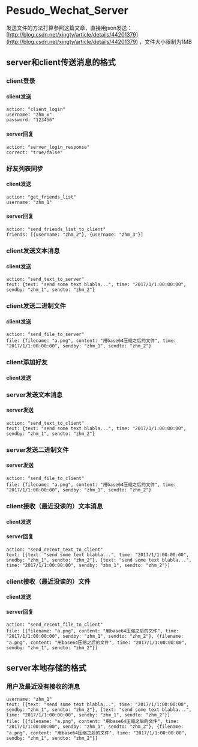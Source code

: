 # Pesudo_Wechat_Server

发送文件的方法打算参照这篇文章，直接用json发送：[http://blog.csdn.net/xingty/article/details/44201379](http://blog.csdn.net/xingty/article/details/44201379) ，文件大小限制为1MB

## server和client传送消息的格式
### client登录
#### client发送
	action: "client_login"
	username: "zhm_x"
	password: "123456"
#### server回复
	action: "server_login_response"
	correct: "true/false"
	
### 好友列表同步
#### client发送
	action: "get_friends_list"
	username: "zhm_1"
#### server回复
	action: "send_friends_list_to_client"
	friends: [{username: "zhm_2"}, {username: "zhm_3"}]

### client发送文本消息
#### client发送
	action: "send_text_to_server"
	text: {text: "send some text blabla...", time: "2017/1/1:00:00:00", sendby: "zhm_1", sendto: "zhm_2"}

### client发送二进制文件
#### client发送
	action: "send_file_to_server"
	file: {filename: "a.png", content: "用base64压缩之后的文件", time: "2017/1/1:00:00:00", sendby: "zhm_1", sendto: "zhm_2"}

### client添加好友
#### client发送

### server发送文本消息
#### server发送
	action: "send_text_to_client"
	text: {text: "send some text blabla...", time: "2017/1/1:00:00:00", sendby: "zhm_1", sendto: "zhm_2"}

### server发送二进制文件
#### server发送
	action: "send_file_to_client"
	file: {filename: "a.png", content: "用base64压缩之后的文件", time: "2017/1/1:00:00:00", sendby: "zhm_1", sendto: "zhm_2"}

### client接收（最近没读的）文本消息
#### client发送
#### server回复
	action: "send_recent_text_to_client"
	text: [{text: "send some text blabla...", time: "2017/1/1:00:00:00", snedby: "zhm_1", sendto: "zhm_2"}, {text: "send some text blabla...", time: "2017/1/1:00:00:00", sendby: "zhm_1", sendto: "zhm_2"}]

### client接收（最近没读的）文件
#### client发送
#### server回复
	action: "send_recent_file_to_client"
	file: [{filename: "a.png", content: "用base64压缩之后的文件", time: "2017/1/1:00:00:00", sendby: "zhm_1", sendto: "zhm_2"}, {filename: "a.png", content: "用base64压缩之后的文件", time: "2017/1/1:00:00:00", sendby: "zhm_1", sendto: "zhm_2"}]

## server本地存储的格式
### 用户及最近没有接收的消息
	username: "zhm_1"
	text: [{text: "send some text blabla...", time: "2017/1/1:00:00:00", sendby: "zhm_1", sendto: "zhm_2"}, {text: "send some text blabla...", time: "2017/1/1:00:00:00", sendby: "zhm_1", sendto: "zhm_2"}]
	file: [{filename: "a.png", content: "用base64压缩之后的文件", time: "2017/1/1:00:00:00", sendby: "zhm_1", sendto: "zhm_2"}, {filename: "a.png", content: "用base64压缩之后的文件", time: "2017/1/1:00:00:00", sendby: "zhm_1", sendto: "zhm_2"}]